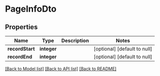 # PageInfoDto

## Properties
Name | Type | Description | Notes
------------ | ------------- | ------------- | -------------
**recordStart** | **integer** |  | [optional] [default to null]
**recordEnd** | **integer** |  | [optional] [default to null]

[[Back to Model list]](../README.md#documentation-for-models) [[Back to API list]](../README.md#documentation-for-api-endpoints) [[Back to README]](../README.md)


